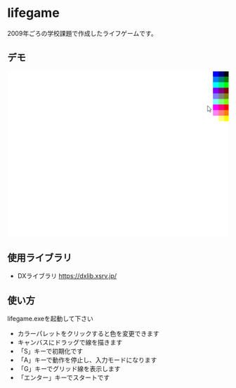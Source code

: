 # lifegame
2009年ごろの学校課題で作成したライフゲームです。

## デモ
![デモ画像](https://raw.githubusercontent.com/hyoshitake/lifegame/master/demo.gif "デモ画像")


## 使用ライブラリ
- DXライブラリ
https://dxlib.xsrv.jp/

## 使い方
lifegame.exeを起動して下さい
- カラーパレットをクリックすると色を変更できます
- キャンバスにドラッグで線を描きます
- 「S」キーで初期化です
- 「A」キーで動作を停止し、入力モードになります
- 「G」キーでグリッド線を表示します
- 「エンター」キーでスタートです
